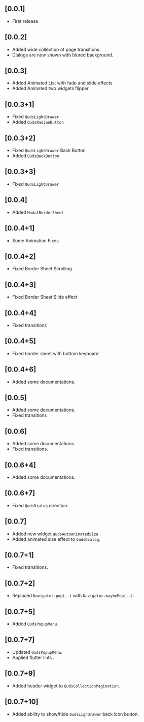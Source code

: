 ## [0.0.1]
* First release

## [0.0.2]
* Added wide collection of page transitions.
* Dialogs are now shown with blured background.

## [0.0.3]
* Added Animated List with fade and slide effects
* Added Animated two widgets flipper

## [0.0.3+1]
* Fixed `QudsLightDrawer`
* Added `QudsRadianButton`

## [0.0.3+2]
* Fixed `QudsLightDrawer` Back Button
* Added `QudsBackButton`

## [0.0.3+3]
* Fixed `QudsLightDrawer`

## [0.0.4]
* Added `ModalBorderSheet`

## [0.0.4+1]
* Some Animation Fixes

## [0.0.4+2]
* Fixed Border Sheet Scrolling

## [0.0.4+3]
* Fixed Border Sheet Slide effect

## [0.0.4+4]
* Fixed transitions

## [0.0.4+5]
* Fixed border sheet with bottom keyboard

## [0.0.4+6]
* Added some documentations.

## [0.0.5]
* Added some documentations.
* Fixed transitions

## [0.0.6]
* Added some documentations.
* Fixed transitions.

## [0.0.6+4]
* Added some documentations.

## [0.0.6+7]
* Fixed `QudsDialog` direction.

## [0.0.7]
* Added new widget `QudsAutoAnimatedSize`
* Added animated size effect to `QudsDialog`.

## [0.0.7+1]
* Fixed transitions.

## [0.0.7+2]
* Replaced `Navigator.pop(..)` with `Navigator.maybePop(..)`.

## [0.0.7+5]
* Added `QudsPopupMenu`.

## [0.0.7+7]
* Updated `QudsPopupMenu`.
* Applied flutter lints .

## [0.0.7+9]
* Added header widget to `QudsCollectionPagination`.

## [0.0.7+10]
* Added ability to show/hide `QudsLighDrawer` back icon button.